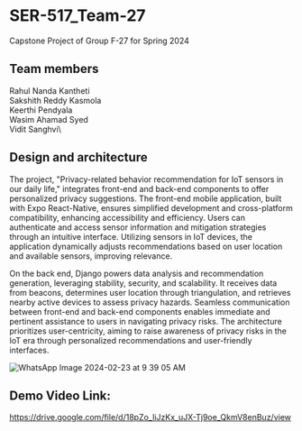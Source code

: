 # SER-517_Team-27
Capstone Project of Group F-27 for Spring 2024

## Team members

Rahul Nanda Kantheti\
Sakshith Reddy Kasmola\
Keerthi Pendyala\
Wasim Ahamad Syed\
Vidit Sanghvi\

## Design and architecture

The project, "Privacy-related behavior recommendation for IoT sensors in our daily life," integrates front-end and back-end components to offer personalized privacy suggestions. The front-end mobile application, built with Expo React-Native, ensures simplified development and cross-platform compatibility, enhancing accessibility and efficiency. Users can authenticate and access sensor information and mitigation strategies through an intuitive interface. Utilizing sensors in IoT devices, the application dynamically adjusts recommendations based on user location and available sensors, improving relevance.

On the back end, Django powers data analysis and recommendation generation, leveraging stability, security, and scalability. It receives data from beacons, determines user location through triangulation, and retrieves nearby active devices to assess privacy hazards. Seamless communication between front-end and back-end components enables immediate and pertinent assistance to users in navigating privacy risks. The architecture prioritizes user-centricity, aiming to raise awareness of privacy risks in the IoT era through personalized recommendations and user-friendly interfaces.

![WhatsApp Image 2024-02-23 at 9 39 05 AM](https://github.com/skasmola/SER-517_Team-27/assets/112655036/741cfe69-ee55-4730-b626-1ee73c736b46)

## Demo Video Link:
https://drive.google.com/file/d/18pZo_IiJzKx_uJX-Tj9oe_QkmV8enBuz/view



